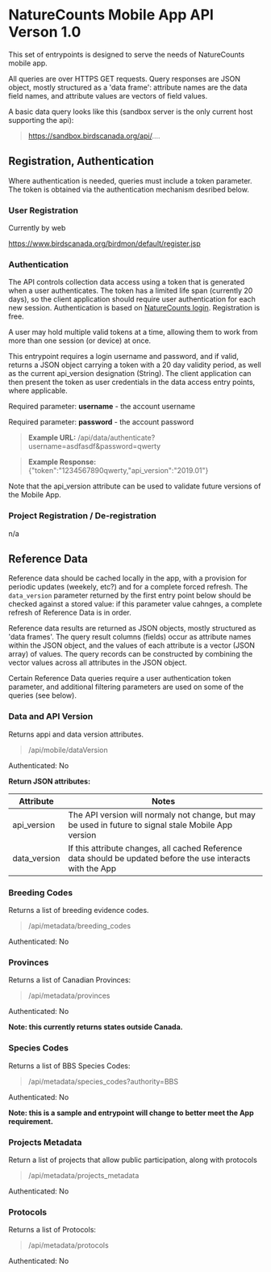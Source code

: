 # NatureCounts Mobile App API Verson 1.0 #

This set of entrypoints is designed to serve the needs of NatureCounts mobile app.

All queries are over HTTPS GET requests. Query responses are JSON object, mostly structured as a 'data frame': attribute names are the data
field names, and attribute values are vectors of field values.

A basic data query looks like this (sandbox server is the only current host supporting the api):

> https://sandbox.birdscanada.org/api/....



## Registration, Authentication ##

Where authentication is needed, queries must include a token parameter. The token is obtained via the authentication mechanism desribed below.





### User Registration ###

Currently by web

https://www.birdscanada.org/birdmon/default/register.jsp



### Authentication ###

The API controls collection data access using a token that is generated when a user authenticates.
The token has a limited life span (currently 20 days), so the client application should require user authentication 
for each new session. Authentication is based on [NatureCounts login](https://www.birdscanada.org/birdmon/default/register.jsp).
Registration is free.

A user may hold multiple valid tokens at a time, allowing them to work from more than one session (or device) at once.

This entrypoint requires a login username and password, and if valid, returns a JSON object carrying
a token with a 20 day validity period, as well as the current api_version designation (String).
The client application can then present the token as user credentials in the data access entry points, where applicable.

Required parameter: **username** - the account username

Required parameter: **password** - the account password

>**Example URL:** /api/data/authenticate?username=asdfasdf&password=qwerty

>**Example Response:** {"token":"1234567890qwerty,"api_version":"2019.01"}

Note that the api_version attribute can be used to validate future versions of the Mobile App.




### Project Registration / De-registration ###

n/a




## Reference Data ##


Reference data should be cached locally in the app, with a provision for periodic updates (weekely, etc?) and
for a complete forced refresh. The `data_version` parameter returned by the first entry point below should be
checked against a stored value: if this parameter value cahnges, a complete refresh of Reference Data is in order.

Reference data results are returned as JSON objects, mostly structured as 'data frames'. The query result columns (fields) occur
as attribute names within the JSON object, and the values of each attribute is a vector (JSON array) of values. The
query records can be constructed by combining the vector values across all attributes in the JSON object.

Certain Reference Data queries require a user authentication token parameter, and additional
filtering parameters are used on some of the queries (see below).



### Data and API Version ###

Returns appi and data version attributes.

> /api/mobile/dataVersion

Authenticated: No

**Return JSON attributes:**

| Attribute | Notes |
| --------- | ----- |
| api_version | The API version will normaly not change, but may be used in future to signal stale Mobile App version |
| data_version | If this attribute changes, all cached Reference data should be updated before the use interacts with the App |





### Breeding Codes ###

Returns a list of breeding evidence codes.

> /api/metadata/breeding_codes

Authenticated: No


### Provinces ###

Returns a list of Canadian Provinces:

> /api/metadata/provinces

Authenticated: No

**Note: this currently returns states outside Canada.**


### Species Codes ###

Returns a list of BBS Species Codes:

> /api/metadata/species_codes?authority=BBS

Authenticated: No

**Note: this is a sample and entrypoint will change to better meet the App requirement.**


### Projects Metadata ###

Return a list of projects that allow public participation, along with protocols

> /api/metadata/projects_metadata

Authenticated: No



### Protocols ###

Returns a list of Protocols:

> /api/metadata/protocols

Authenticated: No




